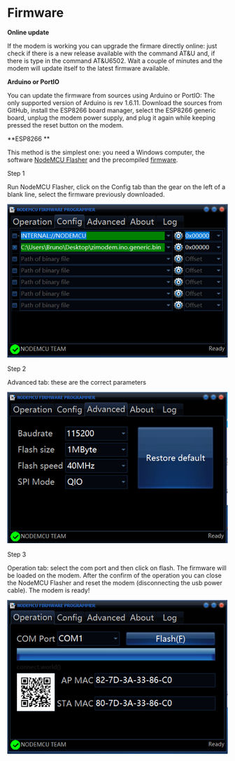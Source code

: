# Firmware

**Online update**

If the modem is working you can upgrade the firmare directly online: just check if there is a new release available with the command AT&U and, if there is type in the command AT&U6502.
Wait a couple of minutes and the modem will update itself to the latest firmware available.

**Arduino or PortIO**

You can update the firmware from sources using Arduino or PortIO: The only supported version of Arduino is rev 1.6.11. Download the sources from GitHub, install the ESP8266 board manager, select the ESP8266 generic board, unplug the modem power supply, and plug it again while keeping pressed the reset button on the modem.

**ESP8266 **

This method is the simplest one: you need a Windows computer, the software [NodeMCU Flasher](https://github.com/nodemcu/nodemcu-flasher) and the precompiled [firmware](/firmware/zimodem.ino.generic.bin).

Step 1

Run NodeMCU Flasher, click on the Config tab than the gear on the left of a blank line, select the firmware previously downloaded.

![Config tab](firmware/Capture2.PNG)

Step 2

Advanced tab: these are the correct parameters 

![Advanced tab](firmware/Capture1.PNG)

Step 3

Operation tab: select the com port and then click on flash. The firmware will be loaded on the modem. After the confirm of the operation you can close the NodeMCU Flasher and reset the modem (disconnecting the usb power cable). The modem is ready!

![Operation tab](firmware/Capture3.PNG)